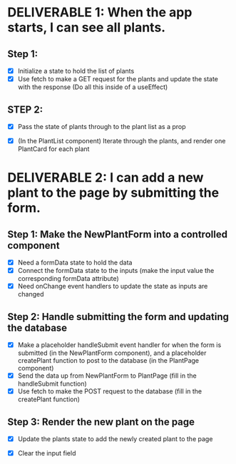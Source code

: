 # DELIVERABLE 1: When the app starts, I can see all plants.

## Step 1:
  - [x] Initialize a state to hold the list of plants
  - [x] Use fetch to make a GET request for the plants and update the state with the response
        (Do all this inside of a useEffect)
## STEP 2:
  - [x] Pass the state of plants through to the plant list as a prop
  - [x] (In the PlantList component) Iterate through the plants, and render one PlantCard for each plant


# DELIVERABLE 2: I can add a new plant to the page by submitting the form.

## Step 1: Make the NewPlantForm into a controlled component
  - [x] Need a formData state to hold the data
  - [x] Connect the formData state to the inputs (make the input value the corresponding formData attribute)
  - [x] Need onChange event handlers to update the state as inputs are changed

## Step 2: Handle submitting the form and updating the database
  - [x] Make a placeholder handleSubmit event handler for when the form is submitted (in the NewPlantForm component), and a placeholder createPlant function to post to the database (in the PlantPage component)
  - [x] Send the data up from NewPlantForm to PlantPage (fill in the handleSubmit function)
  - [x] Use fetch to make the POST request to the database (fill in the createPlant function)
## Step 3: Render the new plant on the page
  - [x] Update the plants state to add the newly created plant to the page
  - [x] Clear the input field

